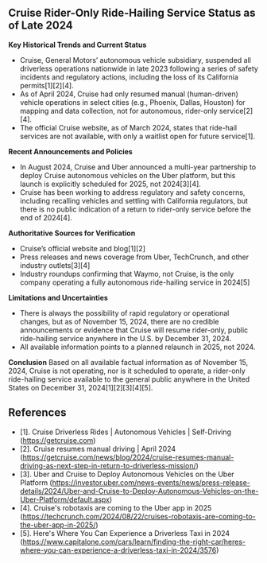 ## Cruise Rider-Only Ride-Hailing Service Status as of Late 2024

**Key Historical Trends and Current Status**
- Cruise, General Motors’ autonomous vehicle subsidiary, suspended all driverless operations nationwide in late 2023 following a series of safety incidents and regulatory actions, including the loss of its California permits[1][2][4].
- As of April 2024, Cruise had only resumed manual (human-driven) vehicle operations in select cities (e.g., Phoenix, Dallas, Houston) for mapping and data collection, not for autonomous, rider-only service[2][4].
- The official Cruise website, as of March 2024, states that ride-hail services are not available, with only a waitlist open for future service[1].

**Recent Announcements and Policies**
- In August 2024, Cruise and Uber announced a multi-year partnership to deploy Cruise autonomous vehicles on the Uber platform, but this launch is explicitly scheduled for 2025, not 2024[3][4].
- Cruise has been working to address regulatory and safety concerns, including recalling vehicles and settling with California regulators, but there is no public indication of a return to rider-only service before the end of 2024[4].

**Authoritative Sources for Verification**
- Cruise’s official website and blog[1][2]
- Press releases and news coverage from Uber, TechCrunch, and other industry outlets[3][4]
- Industry roundups confirming that Waymo, not Cruise, is the only company operating a fully autonomous ride-hailing service in 2024[5]

**Limitations and Uncertainties**
- There is always the possibility of rapid regulatory or operational changes, but as of November 15, 2024, there are no credible announcements or evidence that Cruise will resume rider-only, public ride-hailing service anywhere in the U.S. by December 31, 2024.
- All available information points to a planned relaunch in 2025, not 2024.

**Conclusion**
Based on all available factual information as of November 15, 2024, Cruise is not operating, nor is it scheduled to operate, a rider-only ride-hailing service available to the general public anywhere in the United States on December 31, 2024[1][2][3][4][5].

## References
- [1]. Cruise Driverless Rides | Autonomous Vehicles | Self-Driving (https://getcruise.com)
- [2]. Cruise resumes manual driving | April 2024 (https://getcruise.com/news/blog/2024/cruise-resumes-manual-driving-as-next-step-in-return-to-driverless-mission/)
- [3]. Uber and Cruise to Deploy Autonomous Vehicles on the Uber Platform (https://investor.uber.com/news-events/news/press-release-details/2024/Uber-and-Cruise-to-Deploy-Autonomous-Vehicles-on-the-Uber-Platform/default.aspx)
- [4]. Cruise's robotaxis are coming to the Uber app in 2025 (https://techcrunch.com/2024/08/22/cruises-robotaxis-are-coming-to-the-uber-app-in-2025/)
- [5]. Here's Where You Can Experience a Driverless Taxi in 2024 (https://www.capitalone.com/cars/learn/finding-the-right-car/heres-where-you-can-experience-a-driverless-taxi-in-2024/3576)